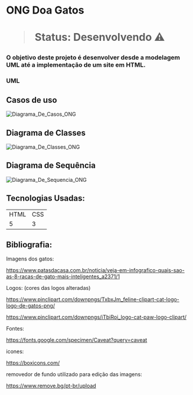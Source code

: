 <h1>ONG Doa Gatos<h1>
  
> Status: Desenvolvendo ⚠️

### O objetivo deste projeto é desenvolver desde a modelagem UML até a implementação de um site em HTML.

### UML
## Casos de uso
  ![Diagrama_De_Casos_ONG](https://user-images.githubusercontent.com/124316476/226222974-40edb7d0-e06a-4323-a90a-35e2fc000efd.png)
## Diagrama de Classes
  ![Diagrama_De_Classes_ONG](https://user-images.githubusercontent.com/124316476/226225303-edd4f18e-a7fe-4fa5-9e6a-eb424a667d27.PNG)
## Diagrama de Sequência
  ![Diagrama_De_Sequencia_ONG](https://user-images.githubusercontent.com/124316476/226225400-5639cbf5-0408-498c-8847-543325d06c9e.PNG)

  
## Tecnologias Usadas:

<table>
  <tr>
    <td>HTML
    <td>CSS
  </tr>
  <tr>
    <td>5
    <td>3
  </tr>
<table>
  
  
## Bibliografia:

Imagens dos gatos:

https://www.patasdacasa.com.br/noticia/veja-em-infografico-quais-sao-as-8-racas-de-gato-mais-inteligentes_a2371/1

Logos:
(cores das logos alteradas)

https://www.pinclipart.com/downpngs/TxbxJm_feline-clipart-cat-logo-logo-de-gatos-png/

https://www.pinclipart.com/downpngs/iTbiRoi_logo-cat-paw-logo-clipart/

Fontes:

https://fonts.google.com/specimen/Caveat?query=caveat

icones:

https://boxicons.com/

removedor de fundo utilizado para edição das imagens:

https://www.remove.bg/pt-br/upload
